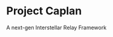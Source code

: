<!--
SPDX-FileCopyrightText: 2024 Project Caplan contributors

SPDX-License-Identifier: CC0-1.0
-->

# Project Caplan
A next-gen Interstellar Relay Framework

